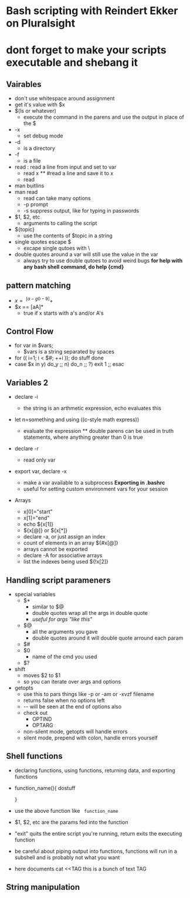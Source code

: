 # Bash scripting with Reindert Ekker on Pluralsight

# dont forget to make your scripts executable and shebang it


## Vairables
* don't use whitespace around assignment
* get it's value with $x
* $(ls or whatever)
	* execute the command in the parens and use the output in place of the $
* -x 
	* set debug mode
* -d
	* is a directory
* -f
	* is a file
* read : read a line from input and set to var
	* read x
	** \#read a line and save it to x
	* read 
* man buitlins
* man read
	* read can take many options
	* -p prompt
	* -s suppress output, like for typing in passwords
* $1, $2, etc
	* arguments to calling the script
* ${topic}
	* use the contents of $topic in a string
* single quotes escape $
	* excape single qutoes with \
* double quotes around a var will still use the value in the var
	* always try to use double qutoes to avoid weird bugs
**for help with any bash shell command, do help {cmd}**

## pattern matching
* $x =~ ^[a-g0-9]+$
* $x == [aA]*
	* true if x starts with a's and/or A's

## Control Flow
* for var in $vars;
	* $vars is a string separated by spaces
* for (( i=1; i < $#; ++i )); do
	stuff
  done
* case $x in
	y)
		do_y
		;;
	n)
		do_n
		;;
	\?)
		exit 1
		;;
  esac

## Variables 2
* declare -i 
	* the string is an arthmetic expression, echo evaluates this
* let n=something and using ((c-style math express))
	* evaluate the expression
	** double parens can be used in truth statements, where anything greater than 0 is true
* declare -r
	* read only var
* export var, declare -x
	*  make a var available to a subprocess
**Exporting in .bashrc**
	* useful for setting custom environment vars for your session

* Arrays
	* x[0]="start"
	* x[1]="end"
	* echo ${x[1]}
	* ${x[@]} or ${x[*]}
	* declare -a, or just assign an index
	* count of elements in an array ${#x[@]}
	* arrays cannot be exported
	* declare -A for associative arrays
	* list the indexes being used ${!x[2]}

## Handling script parameners
* special variables
	* $*
		* similar to $@
		* double quotes wrap all the args in double quote
		* *useful for args "like this"*
	* $@
		* all the arguments you gave
		* double quotes around it will double quote arround each param
	* $#
	* $0
		* name of the cmd you used
	* $?
* shift
	* moves $2 to $1
	* so you can iterate over args and options
* getopts
	* use this to pars things like -p or -am or -xvzf filename
	* returns false when no options left
	* -- will be seen at the end of options also
	* check out
		* OPTIND
		* OPTARG
	* non-silent mode, getopts will handle errors
	* silent mode, prepend with colon, handle errors yourself



## Shell functions
* declaring functions, using functions, returning data, and exporting functions
* function_name(){
	dostuff
	
  }
* use the above function like
  <code>
  function_name
  </code>
* $1, $2, etc are the params fed into the function
* "exit" quits the entire script you're running, return exits the executing function
* be careful about piping output into functions, functions will run in a subshell and is probably not what you want
* here documents
	cat <<TAG
		this is a bunch of text
	TAG


## String manipulation



